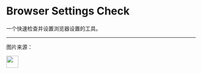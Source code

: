 # Browser Settings Check

一个快速检查并设置浏览器设置的工具。

---

图片来源：

<img src="https://icons.iconarchive.com/icons/ampeross/qetto-2/128/settings-icon.png" width="32" height="32">
